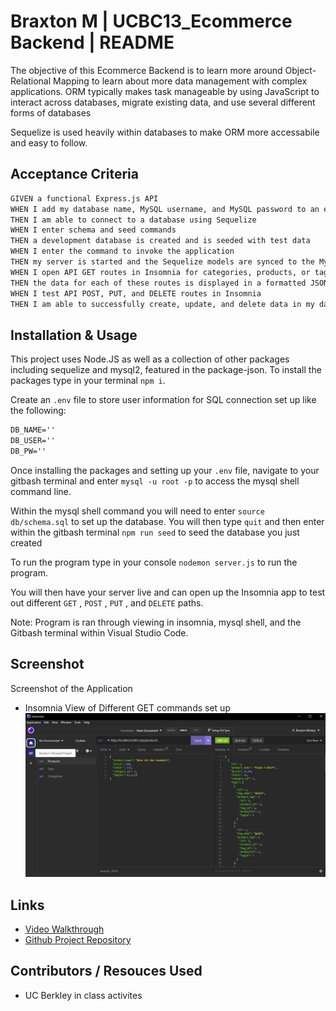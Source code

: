 # Braxton M | UCBC13_Ecommerce Backend | README

The objective of this Ecommerce Backend is to learn more around Object-Relational Mapping to learn about more data management with complex applications. ORM typically makes task manageable by using JavaScript to interact across databases, migrate existing data, and use several different forms of databases

Sequelize is used heavily within databases to make ORM more accessabile and easy to follow.


## Acceptance Criteria

```md
GIVEN a functional Express.js API
WHEN I add my database name, MySQL username, and MySQL password to an environment variable file
THEN I am able to connect to a database using Sequelize
WHEN I enter schema and seed commands
THEN a development database is created and is seeded with test data
WHEN I enter the command to invoke the application
THEN my server is started and the Sequelize models are synced to the MySQL database
WHEN I open API GET routes in Insomnia for categories, products, or tags
THEN the data for each of these routes is displayed in a formatted JSON
WHEN I test API POST, PUT, and DELETE routes in Insomnia
THEN I am able to successfully create, update, and delete data in my database
```

## Installation & Usage

This project uses Node.JS as well as a collection of other packages including sequelize and mysql2, featured in the package-json. To install the packages type in your terminal `npm i`.

Create an `.env` file to store user information for SQL connection set up like the following:

```md
DB_NAME=''
DB_USER=''
DB_PW=''
```
Once installing the packages and setting up your `.env` file, navigate to your gitbash terminal and enter `mysql -u root -p` to access the mysql shell command line. 

Within the mysql shell command you will need to enter `source db/schema.sql` to set up the database. You will then type `quit` and then enter within the gitbash terminal `npm run seed` to seed the database you just created

To run the program type in your console `nodemon server.js` to run the program.

You will then have your server live and can open up the Insomnia app to test out different `GET` , `POST` , `PUT` , and  `DELETE` paths.

Note: Program is ran through viewing in insomnia, mysql shell,  and the Gitbash terminal within Visual Studio Code.


## Screenshot

Screenshot of the Application

* Insomnia View of Different GET commands set up
![App Screenshot](./assets/screenshot1.JPG)


## Links

- [Video Walkthrough](https://drive.google.com/file/d/14LCrl79AFrjxEUPydPW_ujI2Xnf17mKV/view?usp=sharing)
- [Github Project Repository](https://github.com/BrackyM/UCBC13_EcommerceBackend)

##  Contributors / Resouces Used

- UC Berkley in class activites
